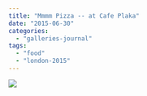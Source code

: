 ```yaml
---
title: "Mmmm Pizza -- at Cafe Plaka"
date: "2015-06-30"
categories: 
  - "galleries-journal"
tags: 
  - "food"
  - "london-2015"
---
```


[![](images/Mmmm-Pizza-scaled-1.jpeg)](http://davidpeach.co.uk/wp-content/uploads/2021/03/Mmmm-Pizza-scaled-1.jpeg)
